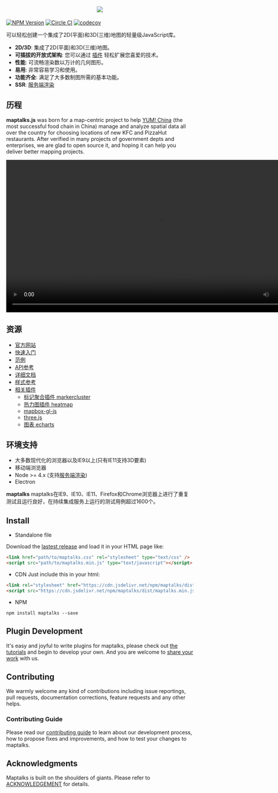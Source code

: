 <h1 align="center"><img src="https://user-images.githubusercontent.com/13678919/31573203-99ae6894-b0e9-11e7-8a7e-2b26eaff58c6.png"/></h1>

[![NPM Version](https://img.shields.io/npm/v/maptalks.svg)](https://github.com/maptalks/maptalks.js) [![Circle CI](https://circleci.com/gh/maptalks/maptalks.js.svg?style=shield)](https://circleci.com/gh/maptalks/maptalks.js) [![codecov](https://codecov.io/gh/maptalks/maptalks.js/branch/master/graph/badge.svg)](https://codecov.io/gh/maptalks/maptalks.js)

可以轻松创建一个集成了2D(平面)和3D(三维)地图的轻量级JavaScript库。

* **2D/3D**: 集成了2D(平面)和3D(三维)地图。
* **可插拔的开放式架构**: 您可以通过 [插件](https://maptalks.org/plugins.html) 轻松扩展您喜爱的技术。
* **性能**: 可流畅渲染数以万计的几何图形。
* **易用**: 非常容易学习和使用。
* **功能齐全**: 满足了大多数制图所需的基本功能。
* **SSR**: [服务端渲染](https://github.com/maptalks/maptalks.js/wiki/Server-Side-Rendering)

## 历程

**maptalks.js** was born for a map-centric project to help [YUM! China](http://www.yumchina.com/en/) (the most successful food chain in China) manage and analyze spatial data all over the country for choosing locations of new KFC and PizzaHut restaurants. After verified in many projects of government depts and enterprises, we are glad to open source it, and hoping it can help you deliver better mapping projects.

<a href="http://maptalks.org/maptalks.three/demo/bloom.html" title="maptalks.three Demo" target="_blank"><video width="820" src = "https://user-images.githubusercontent.com/25998927/149662311-4cb06c54-49ab-44b2-b019-518c0228508c.mp4" autoplay loop hspace="10"></video></a>

## 资源

* [官方网站](http://maptalks.org)
* [快速入门](http://maptalks.org/getting-started.html)
* [范例](https://maptalks.github.io/examples/en/map/load/)
* [API参考](https://maptalks.github.io/maptalks.js/api/0.x/Map.html)
* [详细文档](https://github.com/maptalks/maptalks.js/wiki)
* [样式参考](https://github.com/maptalks/maptalks.js/wiki/Symbol-Reference)
* [相关插件](http://maptalks.org/plugins.html)
   * [标记聚合插件 markercluster](https://github.com/maptalks/maptalks.markercluster)
   * [热力图插件 heatmap](https://github.com/maptalks/maptalks.heatmap)
   * [mapbox-gl-js](https://github.com/maptalks/maptalks.mapboxgl)
   * [three.js](https://github.com/maptalks/maptalks.three)
   * [图表 echarts](https://github.com/maptalks/maptalks.e3)

## 环境支持

* 大多数现代化的浏览器以及IE9以上(只有IE11支持3D要素)
* 移动端浏览器
* Node >= 4.x (支持[服务端渲染](https://github.com/maptalks/maptalks.js/wiki/Server-Side-Rendering))
* Electron

**maptalks** maptalks在IE9、IE10、IE11、Firefox和Chrome浏览器上进行了重复测试且运行良好，在持续集成服务上运行的测试用例超过1600个。
## Install

* Standalone file

Download the [lastest release](https://github.com/maptalks/maptalks.js/releases) and load it in your HTML page like:
```html
<link href="path/to/maptalks.css" rel="stylesheet" type="text/css" />
<script src="path/to/maptalks.min.js" type="text/javascript"></script>
```

* CDN
Just include this in your html:
```html
<link rel="stylesheet" href="https://cdn.jsdelivr.net/npm/maptalks/dist/maptalks.min.css">
<script src="https://cdn.jsdelivr.net/npm/maptalks/dist/maptalks.min.js"></script>
```

* NPM

```shell
npm install maptalks --save
```

## Plugin Development

It's easy and joyful to write plugins for maptalks, please check out [the tutorials](https://github.com/maptalks/maptalks.js/wiki) and begin to develop your own. And you are welcome to [share your work](https://github.com/maptalks/maptalks.github.io/issues/new) with us.

## Contributing

We warmly welcome any kind of contributions including issue reportings, pull requests, documentation corrections, feature requests and any other helps.

### Contributing Guide
Please read our [contributing guide](.github/CONTRIBUTING.md) to learn about our development process, how to propose fixes and improvements, and how to test your changes to maptalks.

## Acknowledgments

Maptalks is built on the shoulders of giants. Please refer to [ACKNOWLEDGEMENT](ACKNOWLEDGEMENT) for details.
